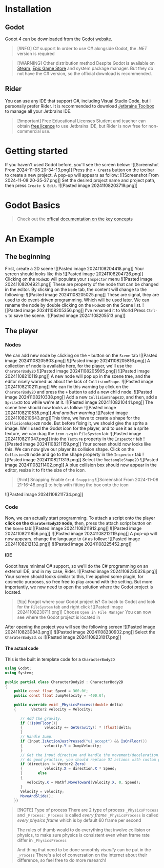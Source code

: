 # Installation
## Godot
Godot 4 can be downloaded from the [Godot website](https://godotengine.org/download).

> [!INFO] C# support
> In order to use C# alongside Godot, the *.NET* version is required

> [!WARNING] Other distribution method
> Despite Godot is available on [Steam](https://store.steampowered.com/app/404790), [Epic Game Store](https://store.epicgames.com/p/godot-engine) and system package manager. But they do not have the C# version, so the official download is recommended.
## Rider
You can use any IDE that support C#, including Visual Studio Code, but I personally prefer Rider. It is recommended to download [Jetbrains Toolbox](https://www.jetbrains.com/toolbox-app/) to manage all your Jetbrains IDE.

> [!important] Free Educational Licenses
> Student and teacher can obtain [free licence](https://www.jetbrains.com/community/education/#students/) to use Jetbrains IDE, but Rider is now free for non-commercial use.

# Getting started
If you haven't used Godot before, you'll see the screen below:
![[Screenshot From 2024-11-08 20-34-13.png]]
Press the `+ Create` button on the toolbar to create a new project. A pop-up will appears as follow:
![[Screenshot From 2024-11-08 20-35-37.png]]
Set the desired project name and project path, then press `Create & Edit`.
![[Pasted image 20241108203719.png]]
# Godot Basics
> Check out the [offical documentation on the key concepts](https://docs.godotengine.org/en/stable/getting_started/introduction/key_concepts_overview.html)
# An Example
## The beginning
First, create a 2D scene
![[Pasted image 20241108204418.png]]
Your screen should looks like this
![[Pasted image 20241108204726.png]]
Clicking on the `Node2D` will populate your `Inspector` menu
![[Pasted image 20241108204921.png]]
These are property of the node that can be changed in the editor. By clicking on the `Node` tab, the content will change to the following: 
![[Pasted image 20241108205025.png]]
These are signal, they are used to do event-driven programming. Which will be used later.
We can rename the node by double clicking on the `Node2D` on the Scene list.
![[Pasted image 20241108205356.png]]
I've renamed it to World
Press `Ctrl-s` to save the scene.
![[Pasted image 20241108205513.png]]
## The player
### Nodes
We can add new node by clicking on the `+` button on the `Scene` tab
![[Pasted image 20241108205803.png]]
![[Pasted image 20241108205816.png]]
A collection of node is available here, for the player, we'll use the `CharaterBody2D`
![[Pasted image 20241108205905.png]]
![[Pasted image 20241108210119.png]]
A new node will pop up in the scene tree, and the editor nicely warned us about the lack of `CollisionShape`.
![[Pasted image 20241108210211.png]]
We can fix this warning by click on the `CharaterBody2D` and press the `+` button to add a new child node. 
![[Pasted image 20241108210338.png]]
Add a new `CollisionShape2D`, and then, add a `Sprite2D` too while we're at it.
![[Pasted image 20241108210441.png]]
The scene tree should now looks as follow:
![[Pasted image 20241108210535.png]]
_And another warning_
![[Pasted image 20241108210643.png]]This time, we have to create a shape for the `CollisionShape2D` node. But before fixing it, we should give the sprite a image.
We'll used the Godot icon for the player, and to use it as a sprite texture, we can drag the `icon.svg` in `FileSystem` tab 
![[Pasted image 20241108211047.png]]
into the `Texture` property in the `Inspector` tab
![[Pasted image 20241108211159.png]]
Your screen should now looks like this. We can now give our player its collision shape. Click on the `Collision2D` node and go to the shape property in the `Inspector` tab
![[Pasted image 20241108211319.png]]
Select the `RectangleShape2D`
![[Pasted image 20241108211402.png]]
A blue collision box should now appear in the editor, resize it to fit the size of the icon.

> [!hint] Snapping
> Enable `Grid Snapping` ![[Screenshot From 2024-11-08 21-16-48.png]] to help with fitting the box onto the icon

![[Pasted image 20241108211734.png]]
### Code
Now, we can actually start programming. To attach a script onto the player **click on the `CharaterBody2D` node**, then, press the attach script button on the `Scene` tab![[Pasted image 20241108211912.png]]
![[Pasted image 20241108211856.png]]
![[Pasted image 20241108212119.png]]
A pop-up will now appears, change the language to `C#` as follow:
![[Pasted image 20241108212132.png]]
![[Pasted image 20241108225452.png]]
#### IDE
Godot have minimal C# support, so we'll do the C# programming on an external IDE, and in my case, Rider.
![[Pasted image 20241108230326.png]]
Your screen should looks similar to this, I've applied some plugin, for cosmetic purposes, so free free to play around with the setting. 
But more importantly, we now need to open the solution where the Godot project is located.

> [!tip] Forgot where your Godot project is?
> Go back to Godot and look for thr `FileSystem` tab and right click
> ![[Pasted image 20241108230711.png]]
> Choose `Open in File Manager`
> You can now see where the Godot project is located in

After opening the project you will see the following screen
![[Pasted image 20241108230843.png]]
![[Pasted image 20241108230902.png]]
Select the `CharaterBody2d.cs` 
![[Pasted image 20241108231017.png]]
#### The actual code
This is the built in template code for a `CharacterBody2D`
```c#
using Godot;  
using System;  
  
public partial class CharacterBody2d : CharacterBody2D  
{  
    public const float Speed = 300.0f;  
    public const float JumpVelocity = -400.0f;  
  
    public override void _PhysicsProcess(double delta)  
    {       Vector2 velocity = Velocity;  
  
       // Add the gravity.  
       if (!IsOnFloor())  
       {          velocity += GetGravity() * (float)delta;  
       }  
       // Handle Jump.  
       if (Input.IsActionJustPressed("ui_accept") && IsOnFloor())  
       {          velocity.Y = JumpVelocity;  
       }  
       // Get the input direction and handle the movement/deceleration.  
       // As good practice, you should replace UI actions with custom gameplay actions.       Vector2 direction = Input.GetVector("ui_left", "ui_right", "ui_up", "ui_down");  
       if (direction != Vector2.Zero)  
       {          velocity.X = direction.X * Speed;  
       }       else  
       {  
          velocity.X = Mathf.MoveToward(Velocity.X, 0, Speed);  
       }  
       Velocity = velocity;  
       MoveAndSlide();  
    }}
```

> [!NOTE] Type of process
> There are 2 type of process `_PhysicsProcess` and `_Process`:
> `_Process` is called _every frame_
> `_PhysicsProcess` is called _every physics frame_ which is by default 60 frame per second
> 
> The rules of thumb would to do everything that involve collision or physics, to make sure physics is consistent even when frame rate differ in `_PhysicsProcess`
> 
> And thing that need to be done smoothly _visually_ can be put in the `_Process`
> There's a lot of conversation on the internet about their difference, so feel free to do more research!

